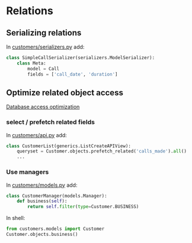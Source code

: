 # Relations

## Serializing relations
In [customers/serializers.py](../battlefield/gsm_provider/customers/serializers.py) add:

```python
class SimpleCallSerializer(serializers.ModelSerializer):
    class Meta:
        model = Call
        fields = ['call_date', 'duration']
```

## Optimize related object access
[Database access optimization]

### select / prefetch related fields
In [customers/api.py](../battlefield/gsm_provider/customers/api.py) add:
```python
class CustomerList(generics.ListCreateAPIView):
    queryset = Customer.objects.prefetch_related('calls_made').all()
    ...
```

### Use managers
In [customers/models.py](../battlefield/gsm_provider/customers/models.py) add:
```python
class CustomerManager(models.Manager):
    def business(self):
        return self.filter(type=Customer.BUSINESS)
```

In shell:
```python
from customers.models import Customer
Customer.objects.business()
```


<!-- links -->
[Serializer relations]: https://www.django-rest-framework.org/api-guide/relations/
[Database access optimization]: https://docs.djangoproject.com/en/3.1/topics/db/optimization/
[Managers]: https://docs.djangoproject.com/en/3.1/topics/db/managers/
